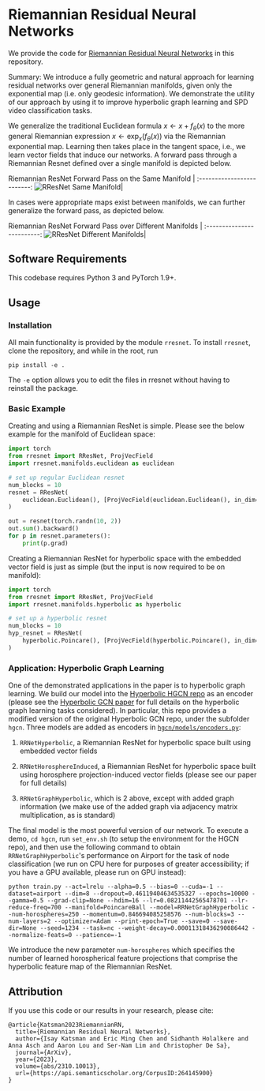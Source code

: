 # Riemannian Residual Neural Networks

We provide the code for [Riemannian Residual Neural Networks](https://arxiv.org/abs/2006.10254) in this repository. 

Summary: We introduce a fully geometric and natural approach for learning residual networks over general Riemannian manifolds, given only the exponential map (i.e. only geodesic information). We demonstrate the utility of our approach by using it to improve hyperbolic graph learning and SPD video classification tasks.

We generalize the traditional Euclidean formula $x \leftarrow x + f_\theta(x)$ to the more general Riemannian expression $x \leftarrow \exp_x (f_\theta(x))$ via the Riemannian exponential map. Learning then takes place in the tangent space, i.e., we learn vector fields that induce our networks. A forward pass through a Riemannian Resnet defined over a single manifold is depicted below.

Riemannian ResNet Forward Pass on the Same Manifold            |
:-------------------------:
![RResNet Same Manifold](https://i.imgur.com/02vWOam.png)|

In cases were appropriate maps exist between manifolds, we can further generalize the forward pass, as depicted below.

Riemannian ResNet Forward Pass over Different Manifolds            |
:-------------------------:
![RResNet Different Manifolds](https://i.imgur.com/KP5sUdj.png)|

## Software Requirements

This codebase requires Python 3 and PyTorch 1.9+.

## Usage

### Installation

All main functionality is provided by the module `rresnet`. To install `rresnet`, clone the repository, and while in the root, run

```
pip install -e .
```

The `-e` option allows you to edit the files in rresnet without having to reinstall the package.

### Basic Example

Creating and using a Riemannian ResNet is simple. Please see the below example for the manifold of Euclidean space:

```python
import torch
from rresnet import RResNet, ProjVecField
import rresnet.manifolds.euclidean as euclidean

# set up regular Euclidean resnet
num_blocks = 10
resnet = RResNet(
    euclidean.Euclidean(), [ProjVecField(euclidean.Euclidean(), in_dim=2, hidden_dim=32, out_dim=2, n_hidden=2) for _ in range(num_blocks)]
)

out = resnet(torch.randn(10, 2))
out.sum().backward()
for p in resnet.parameters():
    print(p.grad)
```

Creating a Riemannian ResNet for hyperbolic space with the embedded vector field is just as simple (but the input is now required to be on manifold):

```python
import torch
from rresnet import RResNet, ProjVecField
import rresnet.manifolds.hyperbolic as hyperbolic

# set up a hyperbolic resnet
num_blocks = 10
hyp_resnet = RResNet(
    hyperbolic.Poincare(), [ProjVecField(hyperbolic.Poincare(), in_dim=2, hidden_dim=32, out_dim=2, n_hidden=2) for _ in range(num_blocks)]
)
```

### Application: Hyperbolic Graph Learning

One of the demonstrated applications in the paper is to hyperbolic graph learning. We build our model into the [Hyperbolic HGCN repo](https://github.com/HazyResearch/hgcn) as an encoder (please see the [Hyperbolic GCN paper](https://arxiv.org/abs/1910.12933) for full details on the hyperbolic graph learning tasks considered). In particular, this repo provides a modified version of the original Hyperbolic GCN repo, under the subfolder `hgcn`. Three models are added as encoders in [`hgcn/models/encoders.py`]():

1. `RRNetHyperbolic`, a Riemannian ResNet for hyperbolic space built using embedded vector fields

2. `RRNetHorosphereInduced`, a Riemannian ResNet for hyperbolic space built using horosphere projection-induced vector fields (please see our paper for full details)

3. `RRNetGraphHyperbolic`, which is 2 above, except with added graph information (we make use of the added graph via adjacency matrix multiplication, as is standard)

The final model is the most powerful version of our network. To execute a demo, `cd hgcn`, run `set_env.sh` (to setup the environment for the HGCN repo), and then use the following command to obtain `RRNetGraphHyperbolic`'s performance on Airport for the task of node classification (we run on CPU here for purposes of greater accessibility; if you have a GPU available, please run on GPU instead):

```
python train.py --act=lrelu --alpha=0.5 --bias=0 --cuda=-1 --dataset=airport --dim=8 --dropout=0.46119404634535327 --epochs=10000 --gamma=0.5 --grad-clip=None --hdim=16 --lr=0.08211442565478701 --lr-reduce-freq=700 --manifold=PoincareBall --model=RRNetGraphHyperbolic --num-horospheres=250 --momentum=0.846694085258576 --num-blocks=3 --num-layers=2 --optimizer=Adam --print-epoch=True --save=0 --save-dir=None --seed=1234 --task=nc --weight-decay=0.00011318436290086442 --normalize-feats=0 --patience=-1
```

We introduce the new parameter `num-horospheres` which specifies the number of learned horospherical feature projections that comprise the hyperbolic feature map of the Riemannian ResNet.

## Attribution

If you use this code or our results in your research, please cite:

```
@article{Katsman2023RiemannianRN,
  title={Riemannian Residual Neural Networks},
  author={Isay Katsman and Eric Ming Chen and Sidhanth Holalkere and Anna Asch and Aaron Lou and Ser-Nam Lim and Christopher De Sa},
  journal={ArXiv},
  year={2023},
  volume={abs/2310.10013},
  url={https://api.semanticscholar.org/CorpusID:264145900}
}
```